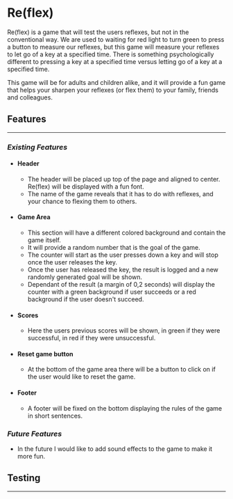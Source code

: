 # Re(flex)
Re(flex) is a game that will test the users reflexes, but not in the conventional way. We are used to waiting for red light to turn green to press a button to measure our reflexes, but this game will measure your reflexes to let go of a key at a specified time. There is something psychologically different to pressing a key at a specified time versus letting go of a key at a specified time. 

This game will be for adults and children alike, and it will provide a fun game that helps your sharpen your reflexes (or flex them) to your family, friends and colleagues.

## Features
<hr>

### ___Existing Features___
 - #### __Header__
   - The header will be placed up top of the page and aligned to center. Re(flex) will be displayed with a fun font.
   - The name of the game reveals that it has to do with reflexes, and your chance to flexing them to others.

 - #### __Game Area__
   - This section will have a different colored background and contain the game itself.
   - It will provide a random number that is the goal of the game.
   - The counter will start as the user presses down a key and will stop once the user releases the key.
   - Once the user has released the key, the result is logged and a new randomly generated goal will be shown.
   - Dependant of the result (a margin of 0,2 seconds) will display the counter with a green background if user succeeds or a red background if the user doesn't succeed.

 - #### __Scores__
   - Here the users previous scores will be shown, in green if they were successful, in red if they were unsuccessful.

 - #### __Reset game button__
   - At the bottom of the game area there will be a button to click on if the user would like to reset the game.

 - #### __Footer__
   - A footer will be fixed on the bottom displaying the rules of the game in short sentences.

### ___Future Features___
- In the future I would like to add sound effects to the game to make it more fun.

## Testing
<hr>

###